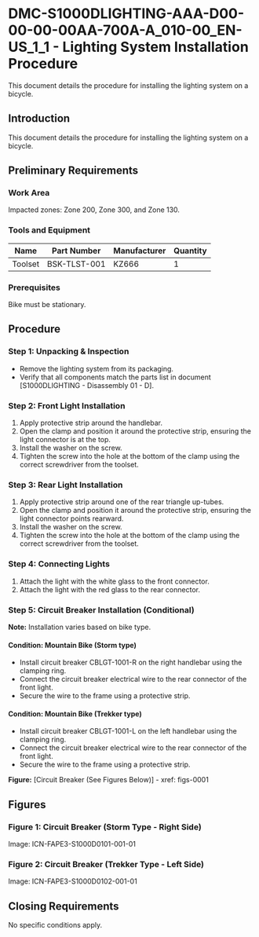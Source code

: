 # DMC-S1000DLIGHTING-AAA-D00-00-00-00AA-700A-A_010-00_EN-US_1_1 - Lighting System Installation Procedure

This document details the procedure for installing the lighting system on a bicycle.

## Introduction

This document details the procedure for installing the lighting system on a bicycle.

## Preliminary Requirements

### Work Area

Impacted zones: Zone 200, Zone 300, and Zone 130.

### Tools and Equipment

| Name       | Part Number | Manufacturer | Quantity |
|------------|-------------|--------------|----------|
| Toolset    | BSK-TLST-001| KZ666        | 1        |

### Prerequisites

Bike must be stationary.

## Procedure

### Step 1: Unpacking & Inspection

*   Remove the lighting system from its packaging.
*   Verify that all components match the parts list in document [S1000DLIGHTING - Disassembly 01 - D].

### Step 2: Front Light Installation

1.  Apply protective strip around the handlebar.
2.  Open the clamp and position it around the protective strip, ensuring the light connector is at the top.
3.  Install the washer on the screw.
4.  Tighten the screw into the hole at the bottom of the clamp using the correct screwdriver from the toolset.

### Step 3: Rear Light Installation

1.  Apply protective strip around one of the rear triangle up-tubes.
2.  Open the clamp and position it around the protective strip, ensuring the light connector points rearward.
3.  Install the washer on the screw.
4.  Tighten the screw into the hole at the bottom of the clamp using the correct screwdriver from the toolset.

### Step 4: Connecting Lights

1.  Attach the light with the white glass to the front connector.
2.  Attach the light with the red glass to the rear connector.

### Step 5: Circuit Breaker Installation (Conditional)

**Note:** Installation varies based on bike type.

#### Condition: Mountain Bike (Storm type)

*   Install circuit breaker CBLGT-1001-R on the right handlebar using the clamping ring.
*   Connect the circuit breaker electrical wire to the rear connector of the front light.
*   Secure the wire to the frame using a protective strip.

#### Condition: Mountain Bike (Trekker type)

*   Install circuit breaker CBLGT-1001-L on the left handlebar using the clamping ring.
*   Connect the circuit breaker electrical wire to the rear connector of the front light.
*   Secure the wire to the frame using a protective strip.

**Figure:** [Circuit Breaker (See Figures Below)] - xref: figs-0001

## Figures

### Figure 1: Circuit Breaker (Storm Type - Right Side)

Image: ICN-FAPE3-S1000D0101-001-01

### Figure 2: Circuit Breaker (Trekker Type - Left Side)

Image: ICN-FAPE3-S1000D0102-001-01

## Closing Requirements

No specific conditions apply.